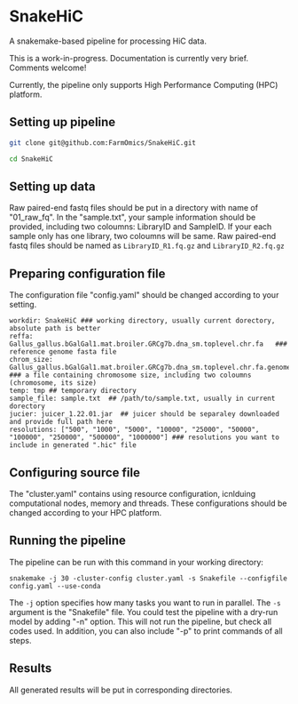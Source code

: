 # SnakeHiC
A snakemake-based pipeline for processing HiC data.

This is a work-in-progress. Documentation is currently very brief. Comments welcome!

Currently, the pipeline only supports High Performance Computing (HPC) platform.

## Setting up pipeline
```bash
git clone git@github.com:FarmOmics/SnakeHiC.git

cd SnakeHiC
```

## Setting up data
Raw paired-end fastq files should be put in a directory with name of "01_raw_fq". In the "sample.txt", your sample information should be provided, including two coloumns: LibraryID and SampleID. If your each sample only has one library, two coloumns will be same. Raw paired-end fastq files should be named as ```LibraryID_R1.fq.gz``` and ```LibraryID_R2.fq.gz```

## Preparing configuration file
The configuration file "config.yaml" should be changed according to your setting.
```
workdir: SnakeHiC ### working directory, usually current dorectory, absolute path is better
reffa: Gallus_gallus.bGalGal1.mat.broiler.GRCg7b.dna_sm.toplevel.chr.fa   ### reference genome fasta file
chrom_size: Gallus_gallus.bGalGal1.mat.broiler.GRCg7b.dna_sm.toplevel.chr.fa.genome   ### a file containing chromosome size, including two coloumns (chromosome, its size)
temp: tmp ## temporary directory
sample_file: sample.txt  ## /path/to/sample.txt, usually in current dorectory
jucier: juicer_1.22.01.jar  ## juicer should be separaley downloaded and provide full path here
resolutions: ["500", "1000", "5000", "10000", "25000", "50000", "100000", "250000", "500000", "1000000"] ### resolutions you want to include in generated ".hic" file
```

## Configuring source file
The "cluster.yaml" contains using resource configuration, icnlduing computational nodes, memory and threads. These configurations should be changed according to your HPC platform.

## Running the pipeline
The pipeline can be run with this command in your working directory:
```
snakemake -j 30 -cluster-config cluster.yaml -s Snakefile --configfile config.yaml --use-conda
```
The ```-j``` option specifies how many tasks you want to run in parallel. The ```-s``` argument is the "Snakefile" file. You could test the pipeline with a dry-run model by adding "-n" option. This will not run the pipeline, but check all codes used. In addition, you can also include "-p" to print commands of all steps.


## Results
All generated results will be put in corresponding directories.

